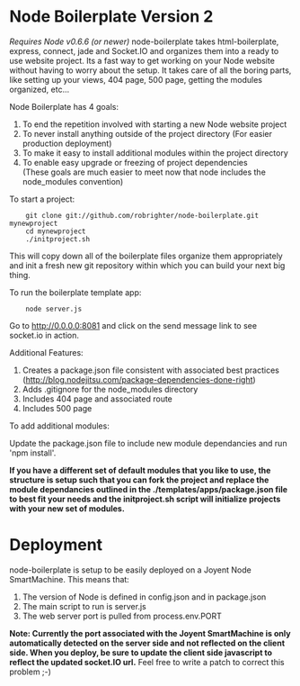 Node Boilerplate Version 2
==========================
*Requires Node v0.6.6 (or newer)*
node-boilerplate takes html-boilerplate, express, connect, jade and Socket.IO and organizes them into a ready to use website project. Its a fast way to get working on your Node website without having to worry about the setup. It takes care of all the boring parts, like setting up your views, 404 page, 500 page, getting the modules organized, etc... 

Node Boilerplate has 4 goals:

1. To end the repetition involved with starting a new Node website project
2. To never install anything outside of the project directory (For easier production deployment)
3. To make it easy to install additional modules within the project directory
4. To enable easy upgrade or freezing of project dependencies  
(These goals are much easier to meet now that node includes the node_modules convention)

To start a project:
		
		git clone git://github.com/robrighter/node-boilerplate.git mynewproject
		cd mynewproject
		./initproject.sh
This will copy down all of the boilerplate files organize them appropriately and init a fresh new git repository within which you can build your next big thing.


To run the boilerplate template app:

		node server.js

Go to http://0.0.0.0:8081 and click on the send message link to see socket.io in action.


Additional Features:

1. Creates a package.json file consistent with associated best practices (http://blog.nodejitsu.com/package-dependencies-done-right)
2. Adds .gitignore for the node_modules directory
3. Includes 404 page and associated route
4. Includes 500 page

To add additional modules:

Update the package.json file to include new module dependancies and run 'npm install'.

**If you have a different set of default modules that you like to use, the structure is setup such that you can fork the project and replace the module dependancies outlined in the ./templates/apps/package.json file to best fit your needs and the initproject.sh script will initialize projects with your new set of modules.**

Deployment
===============

node-boilerplate is setup to be easily deployed on a Joyent Node SmartMachine. This means that:

1. The version of Node is defined in config.json and in package.json
2. The main script to run is server.js
3. The web server port is pulled from process.env.PORT 

**Note: Currently the port associated with the Joyent SmartMachine is only automatically detected on the server side and not reflected on the client side. When you deploy, be sure to update the client side javascript to reflect the updated socket.IO url.** Feel free to write a patch to correct this problem ;-)
 


